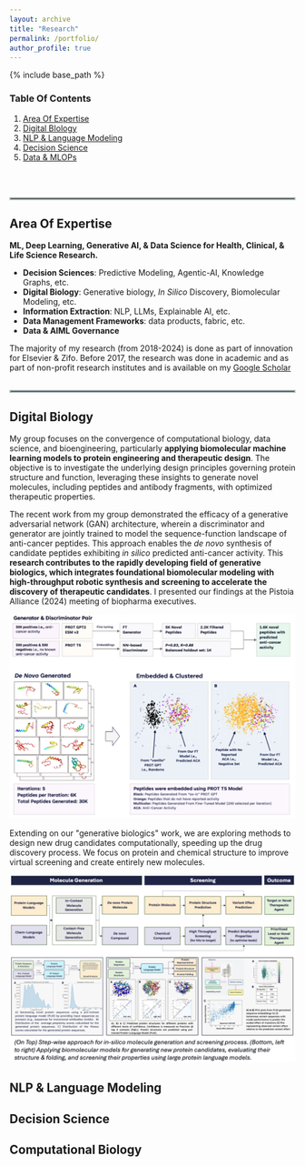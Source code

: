 ```yaml
---
layout: archive
title: "Research"
permalink: /portfolio/
author_profile: true
---
```


{% include base_path %}

### Table Of Contents
1. [Area Of Expertise](#area-of-expertise)
2. [Digital BIology](#digital-biology)
3. [NLP & Language Modeling](#research-experience)
4. [Decision Science](#decision-science)
5. [Data & MLOPs](#data-&-mlops)
<br>
<br>
<hr style="border: 2px solid #aab7b8;">

## Area Of Expertise
**ML, Deep Learning, Generative AI, & Data Science for Health, Clinical, & Life Science Research.**
* **Decision Sciences**: Predictive Modeling, Agentic-AI, Knowledge Graphs, etc.
* **Digital Biology**: Generative biology, *In Silico* Discovery, Biomolecular Modeling, etc.
* **Information Extraction**: NLP, LLMs, Explainable AI, etc.
* **Data Management Frameworks**: data products, fabric, etc.
* **Data & AIML Governance** 

The majority of my research (from 2018-2024) is done as part of innovation for Elsevier & Zifo. Before 2017, the research was done in academic and as part of non-profit research institutes and is available on my [Google Scholar](https://scholar.google.com/citations?user=virwGJEAAAAJ&hl=en&authuser=1) 
<br>
<br>
<hr style="border: 2px solid #aab7b8;">

<!-- {% for post in site.portfolio %}
  {% include archive-single.html %}
{% endfor %} -->

## Digital Biology 
<!-- Digital Biology combines biology, computer science, data science, and engineering. It's an emerging paradigm for analyzing, simulating, and manipulating biological data, such as using machine learning and artificial intelligence to understand biological processes, develop new drugs, and create disease models.  -->

My group focuses on the convergence of computational biology, data science, and bioengineering, particularly **applying biomolecular machine learning models to protein engineering and therapeutic design**. The objective is to investigate the underlying design principles governing protein structure and function, leveraging these insights to generate novel molecules, including peptides and antibody fragments, with optimized therapeutic properties.


The recent work from my group demonstrated the efficacy of a generative adversarial network (GAN) architecture, wherein a discriminator and generator are jointly trained to model the sequence-function landscape of anti-cancer peptides. This approach enables the *de novo* synthesis of candidate peptides exhibiting *in silico* predicted anti-cancer activity. This **research contributes to the rapidly developing field of generative biologics, which integrates foundational biomolecular modeling with high-throughput robotic synthesis and screening to accelerate the discovery of therapeutic candidates**. I presented our findings at the Pistoia Alliance (2024) meeting of biopharma executives. 

![Pistoia Alliance](../Pistoia-Alliance.png)

Extending on our "generative biologics" work, we are exploring methods to design new drug candidates computationally, speeding up the drug discovery process. We focus on protein and chemical structure to improve virtual screening and create entirely new molecules. 

![In Silico Drug Development](../GENE_Program.png)

## NLP & Language Modeling 

## Decision Science 

## Computational Biology

